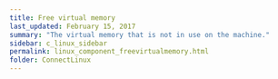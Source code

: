 ```yaml
---
title: ﻿Free virtual memory
last_updated: February 15, 2017
summary: "The virtual memory that is not in use on the machine."
sidebar: c_linux_sidebar
permalink: linux_component_freevirtualmemory.html
folder: ConnectLinux
---
```

